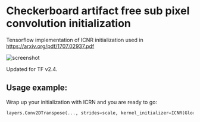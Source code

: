 # Checkerboard artifact free sub pixel convolution initialization
Tensorflow implementation of ICNR initialization used in https://arxiv.org/pdf/1707.02937.pdf

![screenshot](kernel_vis.png)

Updated for TF v2.4.

## Usage example:

Wrap up your initialization with ICRN and you are ready to go:
```python
layers.Conv2DTranspose(..., strides=scale, kernel_initializer=ICNR(GlorotUniform(), scale))

```
